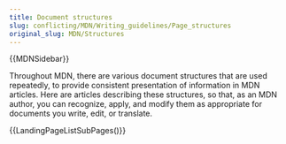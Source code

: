```yaml
---
title: Document structures
slug: conflicting/MDN/Writing_guidelines/Page_structures
original_slug: MDN/Structures
---
```


{{MDNSidebar}}

Throughout MDN, there are various document structures that are used repeatedly, to provide consistent presentation of information in MDN articles. Here are articles describing these structures, so that, as an MDN author, you can recognize, apply, and modify them as appropriate for documents you write, edit, or translate.

{{LandingPageListSubPages()}}
